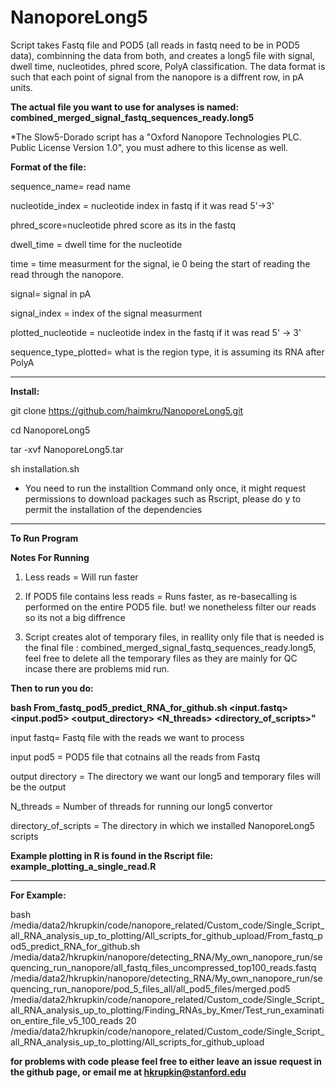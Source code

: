 # NanoporeLong5
Script takes Fastq file and POD5 (all reads in fastq need to be in POD5 data), combinning the data from both, and creates a long5 file with signal, dwell time, nucleotides, phred score, PolyA classification.  The data format is such that each point of signal from the nanopore is a diffrent row, in pA units.

**The actual file you want to use for analyses is named: combined_merged_signal_fastq_sequences_ready.long5**


*The Slow5-Dorado script has a "Oxford Nanopore Technologies PLC. Public License Version 1.0", you must adhere to this license as well.


**Format of the file:**

sequence_name= read name

nucleotide_index = nucleotide index in fastq if it was read 5'->3'

phred_score=nucleotide phred score as its in the fastq

dwell_time = dwell time for the nucleotide

time = time measurment for the signal, ie 0 being the start of reading the read through the nanopore.

signal= signal in pA

signal_index = index of the signal measurment

plotted_nucleotide = nucleotide index in the fastq if it was read 5' -> 3'

sequence_type_plotted= what is the region type, it is assuming its RNA after PolyA





----------------------------------------------------------------------------------------------------------------------------------------------

****Install:****

git clone https://github.com/haimkru/NanoporeLong5.git

cd NanoporeLong5

tar -xvf NanoporeLong5.tar

sh installation.sh

* You need to run the installtion Command only once, it might request permissions to download packages such as Rscript, please do y to permit the installation of the dependencies

----------------------------------------------------------------------------------------------------------------------------------------------





**To Run Program**

**Notes For Running**
1. Less reads = Will run faster
  
2. If POD5 file contains less reads = Runs faster, as re-basecalling is performed on the entire POD5 file. but! we nonetheless filter our reads so its not a big diffrence
  
3. Script creates alot of temporary files, in reallity only file that is needed is the final file : combined_merged_signal_fastq_sequences_ready.long5, feel free to delete all the temporary files as they are mainly for QC incase there are problems mid run.



**Then to run you do:**

**bash From_fastq_pod5_predict_RNA_for_github.sh  <input.fastq> <input.pod5> <output_directory> <N_threads> <directory_of_scripts>"**



input fastq= Fastq file with the reads we want to process

input pod5 = POD5 file that cotnains all the reads from Fastq

output directory = The directory we want our long5 and temporary files will be the output

N_threads = Number of threads for running our long5 convertor

directory_of_scripts = The directory in which we installed NanoporeLong5 scripts 

**Example plotting in R is found in the Rscript file: example_plotting_a_single_read.R**

----------------------------------------------------------------------------------------------------------------------------------------------


**For Example:**

bash /media/data2/hkrupkin/code/nanopore_related/Custom_code/Single_Script_all_RNA_analysis_up_to_plotting/All_scripts_for_github_upload/From_fastq_pod5_predict_RNA_for_github.sh /media/data2/hkrupkin/nanopore/detecting_RNA/My_own_nanopore_run/sequencing_run_nanopore/all_fastq_files_uncompressed_top100_reads.fastq /media/data2/hkrupkin/nanopore/detecting_RNA/My_own_nanopore_run/sequencing_run_nanopore/pod_5_files_all/all_pod5_files/merged.pod5 /media/data2/hkrupkin/code/nanopore_related/Custom_code/Single_Script_all_RNA_analysis_up_to_plotting/Finding_RNAs_by_Kmer/Test_run_examination_entire_file_v5_100_reads 20 /media/data2/hkrupkin/code/nanopore_related/Custom_code/Single_Script_all_RNA_analysis_up_to_plotting/All_scripts_for_github_upload




**for problems with code please feel free to either leave an issue request in the github page, or email me at hkrupkin@stanford.edu**





